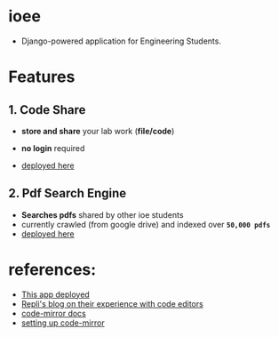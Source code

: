 # ioee
* Django-powered application for Engineering Students.

# Features
## 1. Code Share
* **store and share** your lab work (**file/code**)
* **no login** required

* [deployed here](https://ioee.herokuapp.com/)

## 2. Pdf Search Engine
* **Searches pdfs** shared by other ioe students
* currently crawled (from google drive) and indexed over **`50,000 pdfs`**
* [deployed here](https://ioee.herokuapp.com/pdf)

# references:
* [This app deployed](https://ioee.herokuapp.com)
* [Repli's blog on their experience with code editors](https://blog.replit.com/code-editors)
* [code-mirror docs](https://codemirror.net/6/docs/)
* [setting up code-mirror](https://dyclassroom.com/codemirror/how-to-setup-codemirror)
